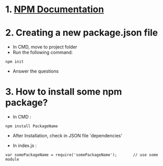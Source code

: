 # 1. [NPM Documentation](https://docs.npmjs.com/)

# 2. Creating a new package.json file
  - In CMD, move to project folder
  - Run the following command:
  ```
  npm init
  ```
  - Answer the questions

# 3. How to install some npm package?
  - In CMD : 
  ```
  npm install PackageName
  ```
  
  - After Installation, check in JSON file 'dependencies'
  
  - In index.js :
  ```
  var somePackageName = require('somePackageName');       // use some module
  ```
